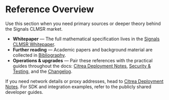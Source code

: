 # Reference Overview

Use this section when you need primary sources or deeper theory behind the Signals CLMSR market.

- **Whitepaper** — The full mathematical specification lives in the [Signals CLMSR Whitepaper](./whitepaper.md).
- **Further reading** — Academic papers and background material are collected in [Bibliography](./bibliography.md).
- **Operations & upgrades** — Pair these references with the practical guides throughout the docs: [Citrea Deployment Notes](../operations/citrea.md), [Security & Testing](../security/audits.md), and the [Changelog](../changelog/index.md).

If you need network details or proxy addresses, head to [Citrea Deployment Notes](../operations/citrea.md). For SDK and integration examples, refer to the publicly shared developer guides.
